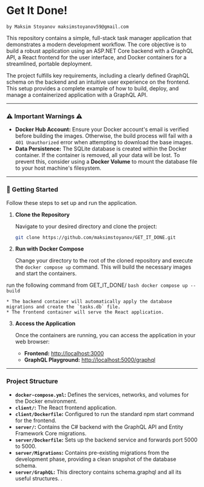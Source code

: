 # Get It Done!
    by Maksim Stoyanov maksimstoyanov59@gmail.com

This repository contains a simple, full-stack task manager application that demonstrates a modern development workflow. The core objective is to build a robust application using an ASP.NET Core backend with a GraphQL API, a React frontend for the user interface, and Docker containers for a streamlined, portable deployment.

The project fulfills key requirements, including a clearly defined GraphQL schema on the backend and an intuitive user experience on the frontend. This setup provides a complete example of how to build, deploy, and manage a containerized application with a GraphQL API.

---

### ⚠️ Important Warnings ⚠️

* **Docker Hub Account:** Ensure your Docker account's email is verified before building the images. Otherwise, the build process will fail with a `401 Unauthorized` error when attempting to download the base images.
* **Data Persistence:** The SQLite database is created within the Docker container. If the container is removed, all your data will be lost. To prevent this, consider using a **Docker Volume** to mount the database file to your host machine's filesystem.

---

### 🚀 Getting Started

Follow these steps to set up and run the application.

1.  **Clone the Repository**

    Navigate to your desired directory and clone the project:

    ```bash
    git clone https://github.com/maksimstoyanov/GET_IT_DONE.git
    ```

2.  **Run with Docker Compose**

    Change your directory to the root of the cloned repository and execute the `docker compose up` command. This will build the necessary images and start the containers.

run the following command from GET_IT_DONE/ 
    ```bash
    docker compose up --build
    ```

    * The backend container will automatically apply the database migrations and create the `tasks.db` file.
    * The frontend container will serve the React application.

3.  **Access the Application**

    Once the containers are running, you can access the application in your web browser:

    * **Frontend:** [http://localhost:3000](http://localhost:3000)
    * **GraphQL Playground:** [http://localhost:5000/graphql](http://localhost:5000/graphql)

---

### Project Structure

* **`docker-compose.yml`:** Defines the services, networks, and volumes for the Docker environment.
* **`client/`:** The React frontend application.
* **`client/Dockerfile`:** Configured to run the standard npm start command for the frontend.
* **`server/`:** Contains the C# backend with the GraphQL API and Entity Framework Core migrations.
* **`server/Dockerfile`:** Sets up the backend service and forwards port 5000 to 5000.
* **`server/Migrations`:** Contains pre-existing migrations from the development phase, providing a clean snapshot of the database schema.
* **`server/GraphQL`:** This directory contains schema.graphql and all its useful structures. .


